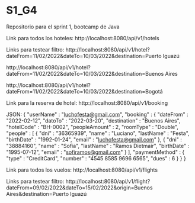 # S1_G4
Repositorio para el sprint 1, bootcamp de Java

Link para todos los hoteles:
http://localhost:8080/api/v1/hotels

Links para testear filtro:
http://localhost:8080/api/v1/hotel?dateFrom=11/02/2022&dateTo=10/03/2022&destination=Puerto Iguazú

http://localhost:8080/api/v1/hotel?dateFrom=11/02/2022&dateTo=10/03/2022&destination=Buenos Aires

http://localhost:8080/api/v1/hotel?dateFrom=11/02/2022&dateTo=10/03/2022&destination=Bogotá

Link para la reserva de hotel:
http://localhost:8080/api/v1/booking

JSON:
{
    "userName" : "luchofesta@gmail.com",
    "booking" : {
        "dateFrom" : "2022-02-12",
        "datoTo" : "2022-03-20",
        "destination" : "Buenos Aires",
        "hotelCode" : "BH-0002",
        "peopleAmount" : 2,
        "roomType" : "Double",
        "people" : [
            {
                "dni" : "36365939",
                "name" : "Luciano",
                "lastName" : "Festa",
                "birthDate" : "1992-01-24",
                "email" : "luchofesta@gmail.com"
            },
            {
                "dni" : "38884160",
                "name" : "Sofia",
                "lastName" : "Ramos Dietmair",
                "birthDate" : "1995-07-12",
                "email" : "sofiramos@gmail.com"
            }
        ],
        "paymentMethod" : {
            "type" : "CreditCard",
            "number" : "4545 8585 9696 6565",
            "dues" : 6
        }
    }
}

Link para todos los vuelos:
http://localhost:8080/api/v1/flights

Links para testear filtro:
http://localhost:8080/api/v1/flight?dateFrom=09/02/2022&dateTo=15/02/2022&origin=Buenos Aires&destination=Puerto Iguazú


